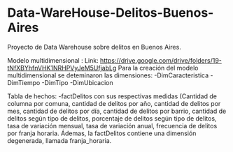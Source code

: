 # Data-WareHouse-Delitos-Buenos-Aires
Proyecto de Data Warehouse sobre delitos en Buenos Aires. 



Modelo multidimensional : 
Link: https://drive.google.com/drive/folders/19-tNfXBYhfnVHK1NRHPVyJeM5UfjabLg 
Para la creación del modelo multidimensional se deteminaron las dimensiones: 
-DimCaracteristica 
-DimTiempo
-DimTipo
-DimUbicacion

Tabla de hechos: 
-factDelitos con sus respectivas medidas (Cantidad de columna por comuna, cantidad de delitos por año, cantidad de delitos por mes, cantidad de delitos por día, cantidad de delitos por barrio, 
cantidad de delitos según tipo de delitos, porcentaje de delitos según tipo de delitos, tasa de variación mensual, tasa de variación anual, frecuencia de delitos por franja horaria.
Ádemas, la factDelitos contiene una dimensión degenerada, llamada franja_horaria.
